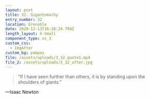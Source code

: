```yaml
---
layout: post
title: 32. Gigantomachy
entry_number: 32
location: Grenoble
date: 2020-12-13T16:38:24.794Z
length_layout: X-Small
component_type: xs_3
custom_css:
  - ImgAfter
custom_bg: pampas
file: /assets/uploads/3_32_quote1.mp4
file_2: /assets/uploads/3_32_after.jpg
---
```

<blockquote class="E31_Q1">“If I have seen further than others, it is by standing upon the shoulders of giants.” </blockquote>

—Isaac Newton